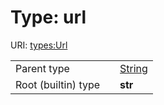 
# Type: url




URI: [types:Url](https://example.org/ccdh/datatypes/Url)

|  |  |  |
| --- | --- | --- |
| Parent type | | [String](types/String.md) |
| Root (builtin) type | | **str** |
